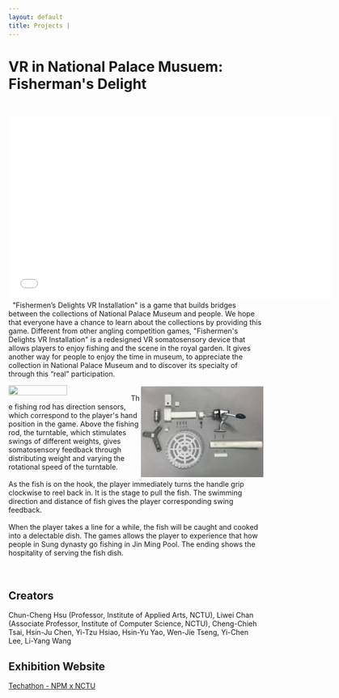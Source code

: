 ```yaml
---
layout: default
title: Projects | 
---
```


# VR in National Palace Musuem: Fisherman's Delight
&nbsp;  
<div class="video-container">
    <iframe
        width="640"
        height="360"
        src="//player.vimeo.com/video/274839879"
        frameborder="0"
        allowfullscreen
        display = "block"
        margin-left = "auto"
        margin-right = "auto"
        >
    </iframe>
</div>  
&nbsp;  
"Fishermen’s Delights VR Installation" is a game that builds bridges between the collections of National Palace Museum and people. We hope that everyone have a chance to learn about the collections by providing this game. Different from other angling competition games, "Fishermen's Delights VR Installation" is a redesigned VR somatosensory device that allows players to enjoy fishing and the scene in the royal garden. It gives another way for people to enjoy the time in museum, to appreciate the collection in National Palace Museum and to discover its specialty of through this “real” participation.  
&nbsp;  

<img
    style = "width: 48%;
            height: 48%;
            display: block;
            float: left;
            margin-left: auto;
            margin-right: auto"
    src = "/images/fishing/fishingPlaying.jpg"
    >

<img
    style = "width: 48%;
            height: 48%;
            display: block;
            float: right;
            margin-left: auto;
            margin-right: auto"
    src = "/images/fishing/fishingRod.png"
    >

&nbsp;  
The fishing rod has direction sensors, which correspond to the player's hand position in the game. Above the fishing rod, the turntable, which stimulates swings of different weights, gives somatosensory feedback through distributing weight and varying the rotational speed of the turntable.  
&nbsp;  
As the fish is on the hook, the player immediately turns the handle grip clockwise to reel back in. It is the stage to pull the fish. The swimming direction and distance of fish gives the player corresponding swing feedback.  
&nbsp;  
When the player takes a line for a while, the fish will be caught and cooked into a delectable dish. The games allows the player to experience that how people in Sung dynasty go fishing in Jin Ming Pool. The ending shows the hospitality of serving the fish dish.  
&nbsp;  
&nbsp;  

## Creators  

Chun-Cheng Hsu (Professor, Institute of Applied Arts, NCTU), Liwei Chan (Associate Professor, Institute of Computer Science, NCTU), Cheng-Chieh Tsai, Hsin-Ju Chen, Yi-Tzu Hsiao, Hsin-Yu Yao, Wen-Jie Tseng, Yi-Chen Lee, Li-Yang Wang  

## Exhibition Website  

[Techathon - NPM x NCTU](https://theme.npm.edu.tw/exh107/NPMxNCTU/en/page-2.html#main)  
